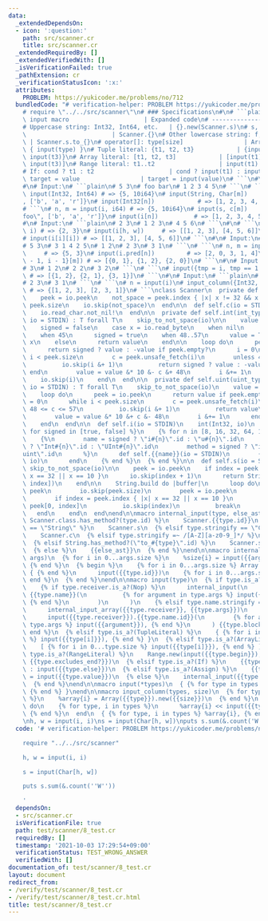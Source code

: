 ```yaml
---
data:
  _extendedDependsOn:
  - icon: ':question:'
    path: src/scanner.cr
    title: src/scanner.cr
  _extendedRequiredBy: []
  _extendedVerifiedWith: []
  _isVerificationFailed: true
  _pathExtension: cr
  _verificationStatusIcon: ':x:'
  attributes:
    PROBLEM: https://yukicoder.me/problems/no/712
  bundledCode: "# verification-helper: PROBLEM https://yukicoder.me/problems/no/712\n\
    # require \"../../src/scanner\"\n# ### Specifications\n#\n# ```plain\n# Inside\
    \ input macro                     | Expanded code\n# ---------------------------------------+---------------------------------------\n\
    # Uppercase string: Int32, Int64, etc.   | {}.new(Scanner.s)\n# s, c, i, iN, uN\
    \                        | Scanner.{}\n# Other lowercase string: f, big_i, etc.\
    \ | Scanner.s.to_{}\n# operator[]: type[size]                 | Array.new(input(size))\
    \ { input(type) }\n# Tuple literal: {t1, t2, t3}            | {input(t1), input(t2),\
    \ input(t3)}\n# Array literal: [t1, t2, t3]            | [input(t1), input(t2),\
    \ input(t3)]\n# Range literal: t1..t2                  | input(t1)..input(t2)\n\
    # If: cond ? t1 : t2                     | cond ? input(t1) : input(t2)\n# Assign:\
    \ target = value                 | target = input(value)\n# ```\n#\n# ### Examples\n\
    #\n# Input:\n# ```plain\n# 5 3\n# foo bar\n# 1 2 3 4 5\n# ```\n# ```\n# n, m =\
    \ input(Int32, Int64) # => {5, 10i64}\n# input(String, Char[m])     # => {\"foo\"\
    , ['b', 'a', 'r']}\n# input(Int32[n])            # => [1, 2, 3, 4, 5]\n# ```\n\
    # ```\n# n, m = input(i, i64) # => {5, 10i64}\n# input(s, c[m])       # => {\"\
    foo\", ['b', 'a', 'r']}\n# input(i[n])          # => [1, 2, 3, 4, 5]\n# ```\n\
    #\n# Input:\n# ```plain\n# 2 3\n# 1 2 3\n# 4 5 6\n# ```\n#\n# ```\n# h, w = input(i,\
    \ i) # => {2, 3}\n# input(i[h, w])     # => [[1, 2, 3], [4, 5, 6]]\n# ```\n# ```\n\
    # input(i[i][i]) # => [[1, 2, 3], [4, 5, 6]]\n# ```\n#\n# Input:\n# ```plain\n\
    # 5 3\n# 3 1 4 2 5\n# 1 2\n# 2 3\n# 3 1\n# ```\n# ```\n# n, m = input(i, i)  \
    \     # => {5, 3}\n# input(i.pred[n])         # => [2, 0, 3, 1, 4]\n# input({i\
    \ - 1, i - 1}[m]) # => [{0, 1}, {1, 2}, {2, 0}]\n# ```\n#\n# Input:\n# ```plain\n\
    # 3\n# 1 2\n# 2 2\n# 3 2\n# ```\n# ```\n# input({tmp = i, tmp == 1 ? i : i.pred}[i])\
    \ # => [{1, 2}, {2, 1}, {3, 1}]\n# ```\n#\n# Input:\n# ```plain\n# 3\n# 1 2\n\
    # 2 3\n# 3 1\n# ```\n# ```\n# n = input(i)\n# input_column({Int32, Int32}, n)\
    \ # => {[1, 2, 3], [2, 3, 1]}\n# ```\nclass Scanner\n  private def self.skip_to_not_space(io)\n\
    \    peek = io.peek\n    not_space = peek.index { |x| x != 32 && x != 10 } ||\
    \ peek.size\n    io.skip(not_space)\n  end\n\n  def self.c(io = STDIN)\n    skip_to_not_space(io)\n\
    \    io.read_char.not_nil!\n  end\n\n  private def self.int(int_type : T.class,\
    \ io = STDIN) : T forall T\n    skip_to_not_space(io)\n\n    value = T.zero\n\
    \    signed = false\n    case x = io.read_byte\n    when nil\n      raise IO::EOFError.new\n\
    \    when 45\n      signed = true\n    when 48..57\n      value = T.new 48 &-\
    \ x\n    else\n      return value\n    end\n\n    loop do\n      peek = io.peek\n\
    \      return signed ? value : -value if peek.empty?\n      i = 0\n      while\
    \ i < peek.size\n        c = peek.unsafe_fetch(i)\n        unless 48 <= c <= 57\n\
    \          io.skip(i &+ 1)\n          return signed ? value : -value\n       \
    \ end\n        value = value &* 10 &- c &+ 48\n        i &+= 1\n      end\n  \
    \    io.skip(i)\n    end\n  end\n\n  private def self.uint(uint_type : T.class,\
    \ io = STDIN) : T forall T\n    skip_to_not_space(io)\n    value = T.zero\n\n\
    \    loop do\n      peek = io.peek\n      return value if peek.empty?\n      i\
    \ = 0\n      while i < peek.size\n        c = peek.unsafe_fetch(i)\n        unless\
    \ 48 <= c <= 57\n          io.skip(i &+ 1)\n          return value\n        end\n\
    \        value = value &* 10 &+ c &- 48\n        i &+= 1\n      end\n      io.skip(i)\n\
    \    end\n  end\n\n  def self.i(io = STDIN)\n    int(Int32, io)\n  end\n\n  {%\
    \ for signed in [true, false] %}\n    {% for n in [8, 16, 32, 64, 128] %}\n  \
    \    {%\n        name = signed ? \"i#{n}\".id : \"u#{n}\".id\n        type = signed\
    \ ? \"Int#{n}\".id : \"UInt#{n}\".id\n        method = signed ? \"int\".id : \"\
    uint\".id\n      %}\n      def self.{{name}}(io = STDIN)\n        {{method}}({{type}},\
    \ io)\n      end\n    {% end %}\n  {% end %}\n\n  def self.s(io = STDIN)\n   \
    \ skip_to_not_space(io)\n\n    peek = io.peek\n    if index = peek.index { |x|\
    \ x == 32 || x == 10 }\n      io.skip(index + 1)\n      return String.new(peek[0,\
    \ index])\n    end\n\n    String.build do |buffer|\n      loop do\n        buffer.write\
    \ peek\n        io.skip(peek.size)\n        peek = io.peek\n        break if peek.empty?\n\
    \        if index = peek.index { |x| x == 32 || x == 10 }\n          buffer.write\
    \ peek[0, index]\n          io.skip(index)\n          break\n        end\n   \
    \   end\n    end\n  end\nend\n\nmacro internal_input(type, else_ast)\n  {% if\
    \ Scanner.class.has_method?(type.id) %}\n    Scanner.{{type.id}}\n  {% elsif type.stringify\
    \ == \"String\" %}\n    Scanner.s\n  {% elsif type.stringify == \"Char\" %}\n\
    \    Scanner.c\n  {% elsif type.stringify =~ /[A-Z][a-z0-9_]*/ %}\n    {{type.id}}.new(Scanner.s)\n\
    \  {% elsif String.has_method?(\"to_#{type}\".id) %}\n    Scanner.s.to_{{type.id}}\n\
    \  {% else %}\n    {{else_ast}}\n  {% end %}\nend\n\nmacro internal_input_array(type,\
    \ args)\n  {% for i in 0...args.size %}\n    %size{i} = input({{args[i]}})\n \
    \ {% end %}\n  {% begin %}\n    {% for i in 0...args.size %} Array.new(%size{i})\
    \ { {% end %}\n      input({{type.id}})\n    {% for i in 0...args.size %} } {%\
    \ end %}\n  {% end %}\nend\n\nmacro input(type)\n  {% if type.is_a?(Call) %}\n\
    \    {% if type.receiver.is_a?(Nop) %}\n      internal_input(\n        {{type.name}},\
    \ {{type.name}}(\n          {% for argument in type.args %} input({{argument}}),\
    \ {% end %}\n        )\n      )\n    {% elsif type.name.stringify == \"[]\" %}\n\
    \      internal_input_array({{type.receiver}}, {{type.args}})\n    {% else %}\n\
    \      input({{type.receiver}}).{{type.name.id}}(\n        {% for argument in\
    \ type.args %} input({{argument}}), {% end %}\n      ) {{type.block}}\n    {%\
    \ end %}\n  {% elsif type.is_a?(TupleLiteral) %}\n    { {% for i in 0...type.size\
    \ %} input({{type[i]}}), {% end %} }\n  {% elsif type.is_a?(ArrayLiteral) %}\n\
    \    [ {% for i in 0...type.size %} input({{type[i]}}), {% end %} ]\n  {% elsif\
    \ type.is_a?(RangeLiteral) %}\n    Range.new(input({{type.begin}}), input({{type.end}}),\
    \ {{type.excludes_end?}})\n  {% elsif type.is_a?(If) %}\n    {{type.cond}} ? input({{type.then}})\
    \ : input({{type.else}})\n  {% elsif type.is_a?(Assign) %}\n    {{type.target}}\
    \ = input({{type.value}})\n  {% else %}\n    internal_input({{type.id}}, {{type.id}})\n\
    \  {% end %}\nend\n\nmacro input(*types)\n  { {% for type in types %} input({{type}}),\
    \ {% end %} }\nend\n\nmacro input_column(types, size)\n  {% for type, i in types\
    \ %}\n    %array{i} = Array({{type}}).new({{size}})\n  {% end %}\n  {{size}}.times\
    \ do\n    {% for type, i in types %}\n      %array{i} << input({{type}})\n   \
    \ {% end %}\n  end\n  { {% for type, i in types %} %array{i}, {% end %} }\nend\n\
    \nh, w = input(i, i)\ns = input(Char[h, w])\nputs s.sum(&.count('W'))\n"
  code: '# verification-helper: PROBLEM https://yukicoder.me/problems/no/712

    require "../../src/scanner"

    h, w = input(i, i)

    s = input(Char[h, w])

    puts s.sum(&.count(''W''))

    '
  dependsOn:
  - src/scanner.cr
  isVerificationFile: true
  path: test/scanner/8_test.cr
  requiredBy: []
  timestamp: '2021-10-03 17:29:54+09:00'
  verificationStatus: TEST_WRONG_ANSWER
  verifiedWith: []
documentation_of: test/scanner/8_test.cr
layout: document
redirect_from:
- /verify/test/scanner/8_test.cr
- /verify/test/scanner/8_test.cr.html
title: test/scanner/8_test.cr
---
```

